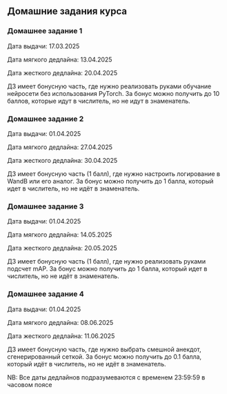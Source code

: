 ## Домашние задания курса

### Домашнее задание 1

Дата выдачи: 17.03.2025

Дата мягкого дедлайна: 13.04.2025

Дата жесткого дедлайна: 20.04.2025

ДЗ имеет бонусную часть, где нужно реализовать руками обучание нейросети без использования PyTorch. За бонус можно получить до 10 баллов, которые идут в числитель, но не идут в знаменатель. 

### Домашнее задание 2

Дата выдачи: 01.04.2025

Дата мягкого дедлайна: 27.04.2025

Дата жесткого дедлайна: 30.04.2025

ДЗ имеет бонусную часть (1 балл), где нужно настроить логирование в WandB или его аналог. За бонус можно получить до 1 балла, который идет в числитель, но не идёт в знаменатель. 

### Домашнее задание 3

Дата выдачи: 01.04.2025

Дата мягкого дедлайна: 14.05.2025

Дата жесткого дедлайна: 20.05.2025

ДЗ имеет бонусную часть (1 балл), где нужно реализовать руками подсчет mAP. За бонус можно получить до 1 балла, который идет в числитель, но не идёт в знаменатель. 

### Домашнее задание 4

Дата выдачи: 01.04.2025

Дата мягкого дедлайна: 08.06.2025

Дата жесткого дедлайна: 11.06.2025

ДЗ имеет бонусную часть, где нужно выбрать смешной анекдот, сгенерированный сеткой. За бонус можно получить до 0.1 балла, который идёт в числитель, но не идёт в знаменатель. 

NB: Все даты дедлайнов подразумеваются с временем 23:59:59 в часовом поясе 